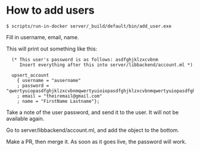 # How to add users

`$ scripts/run-in-docker server/_build/default/bin/add_user.exe`

Fill in username, email, name.

This will print out something like this:

```
  (* This user's password is as follows: asdfghjklzxcvbnm
     Insert everything after this into server/libbackend/account.ml *)

  upsert_account
    { username = "ausername"
    ; password = "qwertyuiopasdfghjklzxcvbnmqwertyuioiopasdfghjklzxcvbnmqwertyuiopasdfghjklzxcvbnmqwertyuiopasdfghjklzxcvbnmqwertyuiopasdfghjklzxcAAAAAAAAAAAAAAAAAAAAAAAAAAAAAAAAAAAAAAAAAAA="
    ; email = "theiremail@gmail.com"
    ; name = "FirstName Lastname"};

```

Take a note of the user password, and send it to the user. It will not be available again.

Go to server/libbackend/account.ml, and add the object to the bottom.

Make a PR, then merge it. As soon as it goes live, the password will work.

